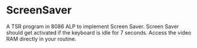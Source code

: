 # ScreenSaver
A TSR program in 8086 ALP to implement Screen Saver. Screen Saver should get activated if the keyboard is idle for 7 seconds. Access the video RAM directly in your routine.
